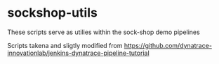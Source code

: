 # sockshop-utils

These scripts serve as utilies within the sock-shop demo pipelines

Scripts takena and sligtly modified from https://github.com/dynatrace-innovationlab/jenkins-dynatrace-pipeline-tutorial 
